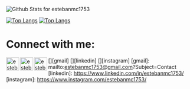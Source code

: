 ![Github Stats for estebanmc1753](https://github-readme-stats.vercel.app/api?username=estebanmc1753&show_icons=true&hide_border=true&title_color=6CA0FF&icon_color=6CA0FF&bg_color=ffffff)

[![Top Langs](https://github-readme-stats.vercel.app/api/top-langs/?username=estebanmc1753)](https://github.com/anuraghazra/github-readme-stats)
[![Top Langs](https://github-readme-stats.vercel.app/api/top-langs/?username=estebanmc1753&layout=compact)](https://github.com/anuraghazra/github-readme-stats)

# Connect with me:
[<img align="left" alt="estebanmc1753 | GMail" width="35px" src="https://i.imgur.com/8R7CTkR.png" />][gmail]
[<img align="left" alt="estebanmc1753 | LinkedIn" width="35px" src="https://i.imgur.com/Vahbdkj.png" />][linkedin]
[<img align="left" alt="estebanmc1753 | Instagram" width="35px" src="https://i.imgur.com/YikISVv.png" />][instagram]
[gmail]: mailto:estebanmc1753@gmail.com?Subject=Contact
[linkedin]: https://www.linkedin.com/in/estebanmc1753/
[instagram]: https://www.instagram.com/estebanmc1753/
